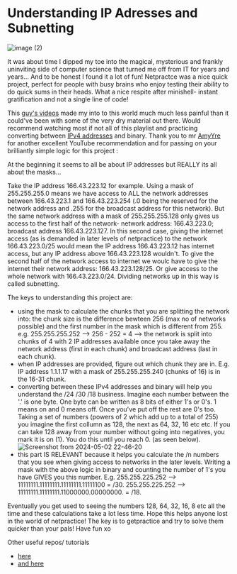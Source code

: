 # Understanding IP Adresses and Subnetting

![image (2)](https://github.com/lbarry9/42/assets/127246677/1fb3c669-7b09-4621-bcc6-a9a90d9f93f8)

It was about time I dipped my toe into the magical, mysterious and frankly uninviting side of computer science that turned me off from IT for years and years... And to be honest I found it a lot of fun! Netpractce was a nice quick project, perfect for people with busy brains who enjoy testing their ability to do quick sums in their heads. What a nice respite after minishell- instant gratification and not a single line of code!

This [guy's videos](https://www.youtube.com/watch?v=5WfiTHiU4x8&list=PLIhvC56v63IKrRHh3gvZZBAGvsvOhwrRF&index=1) made my into to this world much much less painful than it could've been with some of the very dry material out there. Would recommend watching most if not all of this playlist and practicing converting between [IPv4 addresses](https://medium.com/coding-in-simple-english/a-beginners-guide-to-ipv4-and-ipv6-anatomy-fcc9444b0d4d) and binary. Thank you to mr [AmyYre](https://github.com/AmYre) for another excellent YouTube recommendation and for passing on your brilliantly simple logic for this project :

At the beginning it seems to all be about IP addresses but REALLY its all about the masks...

Take the IP address 166.43.223.12 for example. Using a mask of 255.255.255.0 means we have access to ALL the network addresses between 166.43.223.1 and 166.43.223.254 (.0 being the reserved for the network address and .255 for the broadcast address for this network). But the same network address with a mask of 255.255.255.128 only gives us access to the first half of the network- network address: 166.43.223.0; broadcast address 166.43.223.127. In this second case, giving the internet access (as is demanded in later levels of netpractice) to the network 166.43.223.0/25 would mean the IP address 166.43.223.12 has internet access, but any IP address above 166.43.223.128 wouldn't. To give the second half of the network access to internet we woulc have to give the internet their network address: 166.43.223.128/25. Or give access to the whole network with 166.43.223.0/24. Dividing networks up in this way is called subnetting.

The keys to understanding this project are:
- using the mask to calculate the chunks that you are splitting the network into: the chunk size is the difference bewteen 256 (max no of networks possible) and the first number in the mask which is different from 255. e.g. 255.255.255.252 --> 256 - 252 = 4 --> the network is split into chunks of 4 with 2 IP addresses available once you take away the network address (first in each chunk) and broadcast address (last in each chunk). 
- when IP addresses are provided, figure out which chunk they are in. E.g. IP address 1.1.1.17 with a mask of 255.255.255.240 (chunks of 16) is in the 16-31 chunk.
- converting between these IPv4 addresses and binary will help you understand the /24 /30 /18 business. Imagine each number between the '.' is one byte. One byte can be written as 8 bits of either 1's or 0's. 1 means on and 0 means off. Once you've put off the rest are 0's too. Taking a set of numbers (powers of 2 which add up to a total of 255) you imagine the first collumn as 128, the next as 64, 32, 16 etc etc. If you can take 128 away from your number without going into negatives, you mark it is on (1). You do this until you reach 0. (as seen below).
![Screenshot from 2024-05-02 22-46-20](https://github.com/lbarry9/42/assets/127246677/e59898c1-be85-4ba6-a581-3e4103870e11)
- this part IS RELEVANT because it helps you calculate the /n numbers that you see when giving access to networks in the later levels. Writing a mask with the above logic in binary and counting the number of 1's you have GIVES you this number. E.g. 255.255.225.252 --> 11111111.11111111.11111111.11111100 = /30. 255.255.225.252 --> 11111111.11111111.11000000.00000000. = /18.

Eventually you get used to seeing the numbers 128, 64, 32, 16, 8 etc all the time and these calculations take a lot less time. Hope this helps anyone lost in the world of netpractice! The key is to getpractice and try to solve them quicker than your pals! Have fun xo

Other useful repos/ tutorials
- [here](https://github.com/tblaase/Net_Practice?tab=readme-ov-file)
- [and here](https://github.com/lpaube/NetPractice)
